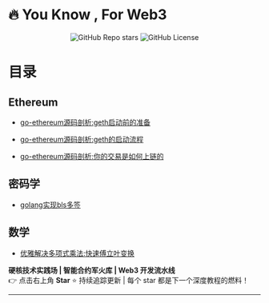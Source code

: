 # 🔥 You Know , For Web3 

<p align="center">
 <img alt="GitHub Repo stars" src="https://img.shields.io/github/stars/0xdoomxy/web3">
  <img alt="GitHub License" src="https://img.shields.io/github/license/0xdoomxy/web3">
</p>


# 目录

## Ethereum

+ [go-ethereum源码剖析:geth启动前的准备](https://github.com/0xdoomxy/web3/blob/main/ethereum/go-ethereum%E6%BA%90%E7%A0%81%E5%89%96%E6%9E%90%3Ageth%E7%9A%84%E5%90%AF%E5%8A%A8%E6%B5%81%E7%A8%8B.md)

+ [go-ethereum源码剖析:geth的启动流程](https://github.com/0xdoomxy/web3/blob/main/ethereum/go-ethereum%E6%BA%90%E7%A0%81%E5%89%96%E6%9E%90%3Ageth%E7%9A%84%E5%90%AF%E5%8A%A8%E6%B5%81%E7%A8%8B.md)

+ [go-ethereum源码剖析:你的交易是如何上链的](https://github.com/0xdoomxy/web3/blob/main/ethereum/go-ethereum%E6%BA%90%E7%A0%81%E5%89%96%E6%9E%90%3A%E4%BD%A0%E7%9A%84%E4%BA%A4%E6%98%93%E6%98%AF%E5%A6%82%E4%BD%95%E4%B8%8A%E9%93%BE%E7%9A%84.md)

## 密码学

+ [golang实现bls多签](https://github.com/0xdoomxy/web3/blob/main/coding/cryptography/bls/go/bls_test.go)

## 数学

+ [优雅解决多项式乘法:快速傅立叶变换](https://github.com/0xdoomxy/web3/blob/main/coding/cryptography/FFT/go/fft_test.go)

**硬核技术实践场 | 智能合约军火库 | Web3 开发流水线**  
👉 点击右上角 **Star** ⭐ 持续追踪更新 | 每个 star 都是下一个深度教程的燃料！

---
